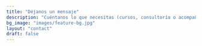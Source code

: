 ```yaml
---
title: "Déjanos un mensaje"
description: "Cuéntanos lo que necesitas (cursos, consultoría o acompañamiento) y te contactaremos"
bg_image: "images/feature-bg.jpg"
layout: "contact"
draft: false
---
```

